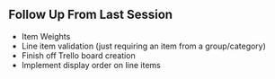 ## Follow Up From Last Session
- Item Weights
- Line item validation (just requiring an item from a group/category)
- Finish off Trello board creation
- Implement display order on line items
